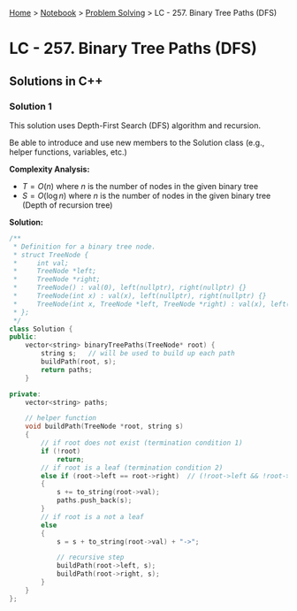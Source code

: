 <a href="../../">Home</a> > <a href="../notebook">Notebook</a> > <a href="./">Problem Solving</a> > LC - 257. Binary Tree Paths (DFS)

# LC - 257. Binary Tree Paths (DFS)



## Solutions in C++

### Solution 1

This solution uses Depth-First Search (DFS) algorithm and recursion.

Be able to introduce and use new members to the Solution class (e.g., helper functions, variables, etc.)

**Complexity Analysis:**

*  $T = O(n)$ where $n$ is the number of nodes in the given binary tree    
*  $S = O(\log n)$ where $n$ is the number of nodes in the given binary tree (Depth of recursion tree)

**Solution:**

```cpp
/**
 * Definition for a binary tree node.
 * struct TreeNode {
 *     int val;
 *     TreeNode *left;
 *     TreeNode *right;
 *     TreeNode() : val(0), left(nullptr), right(nullptr) {}
 *     TreeNode(int x) : val(x), left(nullptr), right(nullptr) {}
 *     TreeNode(int x, TreeNode *left, TreeNode *right) : val(x), left(left), right(right) {}
 * };
 */
class Solution {
public:
    vector<string> binaryTreePaths(TreeNode* root) {
        string s;   // will be used to build up each path
        buildPath(root, s);
        return paths;
    }

private: 
    vector<string> paths;

    // helper function
    void buildPath(TreeNode *root, string s)
    {
        // if root does not exist (termination condition 1)
        if (!root)
            return;
        // if root is a leaf (termination condition 2)
        else if (root->left == root->right)  // (!root->left && !root->right)
        {
            s += to_string(root->val);
            paths.push_back(s);
        }
        // if root is a not a leaf 
        else
        {
            s = s + to_string(root->val) + "->";

            // recursive step
            buildPath(root->left, s);
            buildPath(root->right, s);
        }
    }
};
```

